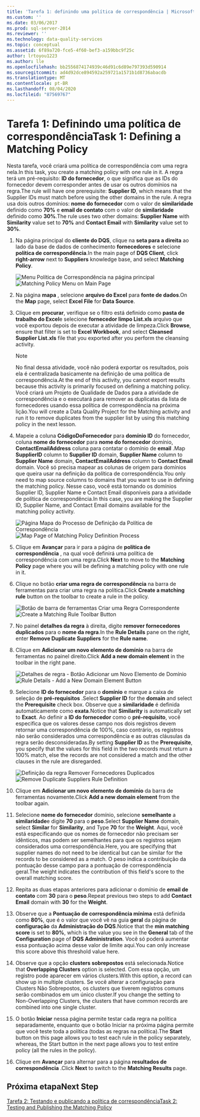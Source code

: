 ```yaml
---
title: 'Tarefa 1: definindo uma política de correspondência | Microsoft Docs'
ms.custom: ''
ms.date: 03/06/2017
ms.prod: sql-server-2014
ms.reviewer: ''
ms.technology: data-quality-services
ms.topic: conceptual
ms.assetid: 6f89a720-fce5-4f60-bef3-a159bbc9f25c
author: lrtoyou1223
ms.author: lle
ms.openlocfilehash: bb2556874174939c46d91c6d89e797393d590914
ms.sourcegitcommit: ad4d92dce894592a259721a1571b1d8736abacdb
ms.translationtype: MT
ms.contentlocale: pt-BR
ms.lasthandoff: 08/04/2020
ms.locfileid: "87569767"
---
```

# <a name="task-1-defining-a-matching-policy"></a><span data-ttu-id="8cdc6-102">Tarefa 1: Definindo uma política de correspondência</span><span class="sxs-lookup"><span data-stu-id="8cdc6-102">Task 1: Defining a Matching Policy</span></span>
  <span data-ttu-id="8cdc6-103">Nesta tarefa, você criará uma política de correspondência com uma regra nela.</span><span class="sxs-lookup"><span data-stu-id="8cdc6-103">In this task, you create a matching policy with one rule in it.</span></span> <span data-ttu-id="8cdc6-104">A regra terá um pré-requisito: **ID do fornecedor**, o que significa que as IDs do fornecedor devem corresponder antes de usar os outros domínios na regra.</span><span class="sxs-lookup"><span data-stu-id="8cdc6-104">The rule will have one prerequisite: **Supplier ID**, which means that the Supplier IDs must match before using the other domains in the rule.</span></span> <span data-ttu-id="8cdc6-105">A regra usa dois outros domínios: **nome do fornecedor** com o valor de **similaridade** definido como **70%** e **email de contato** com o valor de **similaridade** definido como **30%**.</span><span class="sxs-lookup"><span data-stu-id="8cdc6-105">The rule uses two other domains: **Supplier Name** with **Similarity** value set to **70%** and **Contact Email** with **Similarity** value set to **30%**.</span></span>  
  
1.  <span data-ttu-id="8cdc6-106">Na página principal do **cliente do DQS**, clique na **seta para a direita** ao lado da base de dados de conhecimento **fornecedores** e selecione **política de correspondência**.</span><span class="sxs-lookup"><span data-stu-id="8cdc6-106">In the main page of **DQS Client**, click **right-arrow** next to **Suppliers** knowledge base, and select **Matching Policy**.</span></span>  
  
     <span data-ttu-id="8cdc6-107">![Menu Política de Correspondência na página principal](../../2014/tutorials/media/et-definingamatchingpolicy-01.jpg "Menu Política de Correspondência na página principal")</span><span class="sxs-lookup"><span data-stu-id="8cdc6-107">![Matching Policy Menu on Main Page](../../2014/tutorials/media/et-definingamatchingpolicy-01.jpg "Matching Policy Menu on Main Page")</span></span>  
  
2.  <span data-ttu-id="8cdc6-108">Na página **mapa** , selecione **arquivo do Excel** para **fonte de dados**.</span><span class="sxs-lookup"><span data-stu-id="8cdc6-108">On the **Map** page, select **Excel File** for **Data Source**.</span></span>  
  
3.  <span data-ttu-id="8cdc6-109">Clique em **procurar**, verifique se o filtro está definido como **pasta de trabalho do Excel**e selecione **fornecedor limpo List.xls** arquivo que você exportou depois de executar a atividade de limpeza.</span><span class="sxs-lookup"><span data-stu-id="8cdc6-109">Click **Browse**, ensure that filter is set to **Excel Workbook**, and select **Cleansed Supplier List.xls** file that you exported after you perform the cleansing activity.</span></span>  
  
    > [!NOTE]  
    >  <span data-ttu-id="8cdc6-110">No final dessa atividade, você não poderá exportar os resultados, pois ela é centralizada basicamente na definição de uma política de correspondência.</span><span class="sxs-lookup"><span data-stu-id="8cdc6-110">At the end of this activity, you cannot export results because this activity is primarily focused on defining a matching policy.</span></span> <span data-ttu-id="8cdc6-111">Você criará um Projeto de Qualidade de Dados para a atividade de correspondência e o executará para remover as duplicatas da lista de fornecedores usando essa política de correspondência na próxima lição.</span><span class="sxs-lookup"><span data-stu-id="8cdc6-111">You will create a Data Quality Project for the Matching activity and run it to remove duplicates from the supplier list by using this matching policy in the next lesson.</span></span>  
  
4.  <span data-ttu-id="8cdc6-112">Mapeie a coluna **CódigoDoFornecedor** para **domínio ID** do fornecedor, coluna **nome do fornecedor** para **nome do fornecedor** domínio, **ContactEmailAddress** coluna para contatar o domínio de **email** .</span><span class="sxs-lookup"><span data-stu-id="8cdc6-112">Map **SupplierID** column to **Supplier ID** domain, **Supplier Name** column to **Supplier Name** domain, **ContactEmailAddress** column to **Contact Email** domain.</span></span> <span data-ttu-id="8cdc6-113">Você só precisa mapear as colunas de origem para domínios que queira usar na definição da política de correspondência.</span><span class="sxs-lookup"><span data-stu-id="8cdc6-113">You only need to map source columns to domains that you want to use in defining the matching policy.</span></span> <span data-ttu-id="8cdc6-114">Nesse caso, você está tornando os domínios Supplier ID, Supplier Name e Contact Email disponíveis para a atividade de política de correspondência.</span><span class="sxs-lookup"><span data-stu-id="8cdc6-114">In this case, you are making the Supplier ID, Supplier Name, and Contact Email domains available for the matching policy activity.</span></span>  
  
     <span data-ttu-id="8cdc6-115">![Página Mapa do Processo de Definição da Política de Correspondência](../../2014/tutorials/media/et-definingamatchingpolicy-02.jpg "Página Mapa do Processo de Definição da Política de Correspondência")</span><span class="sxs-lookup"><span data-stu-id="8cdc6-115">![Map Page of Matching Policy Definition Process](../../2014/tutorials/media/et-definingamatchingpolicy-02.jpg "Map Page of Matching Policy Definition Process")</span></span>  
  
5.  <span data-ttu-id="8cdc6-116">Clique em **Avançar** para ir para a página de **política de correspondência** , na qual você definirá uma política de correspondência com uma regra.</span><span class="sxs-lookup"><span data-stu-id="8cdc6-116">Click **Next** to move to the **Matching Policy** page where you will be defining a matching policy with one rule in it.</span></span>  
  
6.  <span data-ttu-id="8cdc6-117">Clique no botão **criar uma regra de correspondência** na barra de ferramentas para criar uma regra na política.</span><span class="sxs-lookup"><span data-stu-id="8cdc6-117">Click **Create a matching rule** button on the toolbar to create a rule in the policy.</span></span>  
  
     <span data-ttu-id="8cdc6-118">![Botão de barra de ferramentas Criar uma Regra Correspondente](../../2014/tutorials/media/et-definingamatchingpolicy-03.jpg "Botão de barra de ferramentas Criar uma Regra Correspondente")</span><span class="sxs-lookup"><span data-stu-id="8cdc6-118">![Create a Matching Rule Toolbar Button](../../2014/tutorials/media/et-definingamatchingpolicy-03.jpg "Create a Matching Rule Toolbar Button")</span></span>  
  
7.  <span data-ttu-id="8cdc6-119">No painel **detalhes da regra** à direita, digite **remover fornecedores duplicados** para o **nome da regra**.</span><span class="sxs-lookup"><span data-stu-id="8cdc6-119">In the **Rule Details** pane on the right, enter **Remove Duplicate Suppliers** for the **Rule name**.</span></span>  
  
8.  <span data-ttu-id="8cdc6-120">Clique em **Adicionar um novo elemento de domínio** na barra de ferramentas no painel direito.</span><span class="sxs-lookup"><span data-stu-id="8cdc6-120">Click **Add a new domain element** in the toolbar in the right pane.</span></span>  
  
     <span data-ttu-id="8cdc6-121">![Detalhes de regra - Botão Adicionar um Novo Elemento de Domínio](../../2014/tutorials/media/et-definingamatchingpolicy-04.jpg "Detalhes de regra - Botão Adicionar um Novo Elemento de Domínio")</span><span class="sxs-lookup"><span data-stu-id="8cdc6-121">![Rule Details - Add a New Domain Element Button](../../2014/tutorials/media/et-definingamatchingpolicy-04.jpg "Rule Details - Add a New Domain Element Button")</span></span>  
  
9. <span data-ttu-id="8cdc6-122">Selecione **ID do fornecedor** para o **domínio** e marque a caixa de seleção de **pré-requisitos** .</span><span class="sxs-lookup"><span data-stu-id="8cdc6-122">Select **Supplier ID** for the **domain** and select the **Prerequisite** check box.</span></span> <span data-ttu-id="8cdc6-123">Observe que a **similaridade** é definida automaticamente como **exata**.</span><span class="sxs-lookup"><span data-stu-id="8cdc6-123">Notice that **Similarity** is automatically set to **Exact**.</span></span> <span data-ttu-id="8cdc6-124">Ao definir a **ID do fornecedor** como o **pré-requisito**, você especifica que os valores desse campo nos dois registros devem retornar uma correspondência de 100%, caso contrário, os registros não serão considerados uma correspondência e as outras cláusulas da regra serão desconsideradas.</span><span class="sxs-lookup"><span data-stu-id="8cdc6-124">By setting **Supplier ID** as the **Prerequisite**, you specify that the values for this field in the two records must return a 100% match, else the records are not considered a match and the other clauses in the rule are disregarded.</span></span>  
  
     <span data-ttu-id="8cdc6-125">![Definição da regra Remover Fornecedores Duplicados](../../2014/tutorials/media/et-definingamatchingpolicy-05.jpg "Definição da regra Remover Fornecedores Duplicados")</span><span class="sxs-lookup"><span data-stu-id="8cdc6-125">![Remove Duplicate Suppliers Rule Definition](../../2014/tutorials/media/et-definingamatchingpolicy-05.jpg "Remove Duplicate Suppliers Rule Definition")</span></span>  
  
10. <span data-ttu-id="8cdc6-126">Clique em **Adicionar um novo elemento de domínio** da barra de ferramentas novamente.</span><span class="sxs-lookup"><span data-stu-id="8cdc6-126">Click **Add a new domain element** from the toolbar again.</span></span>  
  
11. <span data-ttu-id="8cdc6-127">Selecione **nome do fornecedor** domínio, selecione **semelhante** a **similaridade**e digite **70** para o **peso**.</span><span class="sxs-lookup"><span data-stu-id="8cdc6-127">Select **Supplier Name** domain, select **Similar** for **Similarity**, and Type **70** for the **Weight**.</span></span>  <span data-ttu-id="8cdc6-128">Aqui, você está especificando que os nomes de fornecedor não precisam ser idênticos, mas podem ser semelhantes para que os registros sejam considerados uma correspondência.</span><span class="sxs-lookup"><span data-stu-id="8cdc6-128">Here, you are specifying that supplier names do not need to be identical but can be similar for the records to be considered as a match.</span></span> <span data-ttu-id="8cdc6-129">O peso indica a contribuição da pontuação desse campo para a pontuação de correspondência geral.</span><span class="sxs-lookup"><span data-stu-id="8cdc6-129">The weight indicates the contribution of this field's score to the overall matching score.</span></span>  
  
12. <span data-ttu-id="8cdc6-130">Repita as duas etapas anteriores para adicionar o domínio de **email de contato** com **30** para o **peso**.</span><span class="sxs-lookup"><span data-stu-id="8cdc6-130">Repeat previous two steps to add **Contact Email** domain with **30** for the **Weight**.</span></span>  
  
13. <span data-ttu-id="8cdc6-131">Observe que a **Pontuação de correspondência mínima** está definida como **80%**, que é o valor que você vê na guia **geral** da página de **configuração** da **Administração do DQS**.</span><span class="sxs-lookup"><span data-stu-id="8cdc6-131">Notice that the **min matching score** is set to **80%**, which is the value you see in the **General** tab of the **Configuration** page of **DQS Administration**.</span></span> <span data-ttu-id="8cdc6-132">Você só poderá aumentar essa pontuação acima desse valor de limite aqui.</span><span class="sxs-lookup"><span data-stu-id="8cdc6-132">You can only increase this score above this threshold value here.</span></span>  
  
14. <span data-ttu-id="8cdc6-133">Observe que a opção **clusters sobrepostos** está selecionada.</span><span class="sxs-lookup"><span data-stu-id="8cdc6-133">Notice that **Overlapping Clusters** option is selected.</span></span> <span data-ttu-id="8cdc6-134">Com essa opção, um registro pode aparecer em vários clusters.</span><span class="sxs-lookup"><span data-stu-id="8cdc6-134">With this option, a record can show up in multiple clusters.</span></span> <span data-ttu-id="8cdc6-135">Se você alterar a configuração para Clusters Não Sobrepostos, os clusters que tiverem registros comuns serão combinados em um único cluster.</span><span class="sxs-lookup"><span data-stu-id="8cdc6-135">If you change the setting to Non-Overlapping Clusters, the clusters that have common records are combined into one single cluster.</span></span>  
  
15. <span data-ttu-id="8cdc6-136">O botão **Iniciar** nessa página permite testar cada regra na política separadamente, enquanto que o botão Iniciar na próxima página permite que você teste toda a política (todas as regras na política).</span><span class="sxs-lookup"><span data-stu-id="8cdc6-136">The **Start** button on this page allows you to test each rule in the policy separately, whereas, the Start button in the next page allows you to test entire policy (all the rules in the policy).</span></span>  
  
16. <span data-ttu-id="8cdc6-137">Clique em **Avançar** para alternar para a página **resultados de correspondência** .</span><span class="sxs-lookup"><span data-stu-id="8cdc6-137">Click **Next** to switch to the **Matching Results** page.</span></span>  
  
## <a name="next-step"></a><span data-ttu-id="8cdc6-138">Próxima etapa</span><span class="sxs-lookup"><span data-stu-id="8cdc6-138">Next Step</span></span>  
 [<span data-ttu-id="8cdc6-139">Tarefa 2: Testando e publicando a política de correspondência</span><span class="sxs-lookup"><span data-stu-id="8cdc6-139">Task 2: Testing and Publishing the Matching Policy</span></span>](../../2014/tutorials/task-2-testing-and-publishing-the-matching-policy.md)  
  
  

